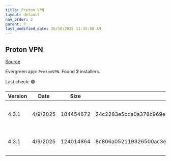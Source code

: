 ```yaml
---
title: Proton VPN
layout: default
nav_order: 2
parent: P
last_modified_date: 26/10/2025 11:35:50 AM
---
```


## Proton VPN

[Source](https://protonvpn.com/)

Evergreen app: `ProtonVPN`. Found **2** installers.

Last check: 🟢

| Version | Date     | Size      | Sha256                                                           | Architecture | InstallerType | Type | URI                                                                                                                                                                                |
| ------- | -------- | --------- | ---------------------------------------------------------------- | ------------ | ------------- | ---- | ---------------------------------------------------------------------------------------------------------------------------------------------------------------------------------- |
| 4.3.1   | 4/9/2025 | 104454672 | 24c2283e5bda0a378c969e2ee01bc61da98e5e26871d56cefd9a88e7d6df1038 | ARM64        | Default       | exe  | [https://github.com/ProtonVPN/win-app/releases/download/4.3.1/ProtonVPN_v4.3.1_arm64.exe](https://github.com/ProtonVPN/win-app/releases/download/4.3.1/ProtonVPN_v4.3.1_arm64.exe) |
| 4.3.1   | 4/9/2025 | 124014864 | 8c806a052119326500ac3e9d4cacc6cf3b0406c61c2a6b3532043b181cb047ef | x64          | Default       | exe  | [https://github.com/ProtonVPN/win-app/releases/download/4.3.1/ProtonVPN_v4.3.1_x64.exe](https://github.com/ProtonVPN/win-app/releases/download/4.3.1/ProtonVPN_v4.3.1_x64.exe)     |
